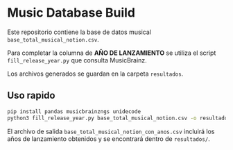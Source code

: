 # Music Database Build

Este repositorio contiene la base de datos musical `base_total_musical_notion.csv`.

Para completar la columna de **AÑO DE LANZAMIENTO** se utiliza el script `fill_release_year.py` que consulta MusicBrainz.

Los archivos generados se guardan en la carpeta `resultados`.

## Uso rapido

```bash
pip install pandas musicbrainzngs unidecode
python3 fill_release_year.py base_total_musical_notion.csv -o resultados/base_total_musical_notion_con_anos.csv --sleep 1.0
```

El archivo de salida `base_total_musical_notion_con_anos.csv` incluirá los años de lanzamiento obtenidos y se encontrará dentro de `resultados/`.
